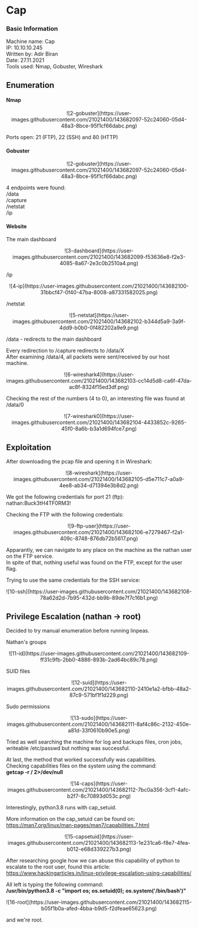 
# Cap

### Basic Information
Machine name: Cap  
IP: 10.10.10.245  
Written by: Adir Biran  
Date: 27.11.2021  
Tools used: Nmap, Gobuster, Wireshark

## Enumeration
#### Nmap

<p align="center">
  
</p>
<p align="center"/>
![2-gobuster](https://user-images.githubusercontent.com/21021400/143682097-52c24060-05d4-48a3-8bce-95f1cf66dabc.png)

Ports open: 21 (FTP), 22 (SSH) and 80 (HTTP)

#### Gobuster
<p align="center">
![2-gobuster](https://user-images.githubusercontent.com/21021400/143682097-52c24060-05d4-48a3-8bce-95f1cf66dabc.png)
</p>

4 endpoints were found:  
/data  
/capture  
/netstat  
/ip  

#### Website

The main dashboard  
<p align="center">
![3-dashboard](https://user-images.githubusercontent.com/21021400/143682099-f53636e8-f2e3-4085-8a67-2e3c0b2510a4.png)
</p>

/ip  
<p align="center">
![4-ip](https://user-images.githubusercontent.com/21021400/143682100-31bbcf47-0f40-47ba-8008-a87331582025.png)
</p>

/netstat  
<p align="center">
![5-netstat](https://user-images.githubusercontent.com/21021400/143682102-b344d5a9-3a9f-4dd9-b0b0-0f482202a9e9.png)
</p>

/data - redirects to the main dashboard  

Every redirection to /capture redirects to /data/X  
After examining /data/4, all packets were sent/received by our host machine.  

<p align="center">
![6-wireshark4](https://user-images.githubusercontent.com/21021400/143682103-cc14d5d8-ca6f-47da-ac8f-8324f15ed3df.png)
</p>

Checking the rest of the numbers (4 to 0), an interesting file was found at /data/0  

<p align="center">
![7-wireshark0](https://user-images.githubusercontent.com/21021400/143682104-4433852c-9265-45f0-8a6b-b3a1d694fce7.png)
</p>

## Exploitation

After downloading the pcap file and opening it in Wireshark:  
<p align="center">
![8-wireshark](https://user-images.githubusercontent.com/21021400/143682105-d5e711c7-a0a9-4ee8-ab34-d71394e3b8d2.png)
</p>

We got the following credentials for port 21 (ftp):  
nathan:Buck3tH4TF0RM3!  

Checking the FTP with the following credentials:  
<p align="center">
![9-ftp-user](https://user-images.githubusercontent.com/21021400/143682106-e7279467-f2a1-409c-8748-876db72b5617.png)
</p>

Apparantly, we can navigate to any place on the machine as the nathan user on the FTP service.  
In spite of that, nothing useful was found on the FTP, except for the user flag.  

Trying to use the same credentials for the SSH service:  
<p align="center">
![10-ssh](https://user-images.githubusercontent.com/21021400/143682108-78a62d2d-7b95-432d-bb9b-89de7f7c16b1.png)
</p>

## Privilege Escalation (nathan -> root)

Decided to try manual enumeration before running linpeas.  

Nathan's groups  
<p align="center">
![11-id](https://user-images.githubusercontent.com/21021400/143682109-ff31c9fb-2bb0-4886-893b-2ad64bc89c78.png)
</p>

SUID files  
<p align="center">
![12-suid](https://user-images.githubusercontent.com/21021400/143682110-2410e1a2-bfbb-48a2-87c9-571bf1f1d229.png)
</p>

Sudo permissions  
<p align="center">
![13-sudo](https://user-images.githubusercontent.com/21021400/143682111-8af4c86c-2132-450e-a81d-33f0610b90e5.png)
</p>

Tried as well searching the machine for log and backups files, cron jobs, writeable /etc/passwd but nothing was successful.  

At last, the method that worked successfully was capabilities.  
Checking capabilities files on the system using the command:  
**getcap -r / 2>/dev/null**  
<p align="center">
![14-caps](https://user-images.githubusercontent.com/21021400/143682112-7bc0a356-3cf1-4afc-b2f7-8c70893d053c.png)
</p>

Interestingly, python3.8 runs with cap_setuid.  

More information on the cap_setuid can be found on:  
https://man7.org/linux/man-pages/man7/capabilities.7.html  
<p align="center">
![15-capsetuid](https://user-images.githubusercontent.com/21021400/143682113-1e231ca6-f8e7-4fea-b012-e68d339227b3.png)
</p>

After researching google how we can abuse this capability of python to escalate to the root user, found this article:  
https://www.hackingarticles.in/linux-privilege-escalation-using-capabilities/  

All left is typing the following command:  
**/usr/bin/python3.8 -c "import os; os.setuid(0); os.system('/bin/bash')"**  
<p align="center">
![16-root](https://user-images.githubusercontent.com/21021400/143682115-b05f1b0a-afed-4bba-b9d5-f2dfeae65623.png)
</p>

and we're root.
